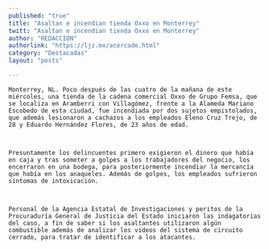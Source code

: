 ```yaml
---
published: "true"
title: "Asaltan e incendian tienda Oxxo en Monterrey"
twitt: "Asaltan e incendian tienda Oxxo en Monterrey"
author: "REDACCION"
authorlink: "https://ljz.mx/acercade.html"
category: "Destacadas"
layout: "posts"

---
```



  
    Monterrey, NL. Poco después de las cuatro de la mañana de este miércoles, una tienda de la cadena comercial Oxxo de Grupo Femsa, que se localiza en Aramberri con Villagómez, frente a la Alameda Mariano Escobedo de esta ciudad, fue incendiada por dos sujetos empistolados, que además lesionaron a cachazos a los empleados Eleno Cruz Trejo, de 28 y Eduardo Hernández Flores, de 23 años de edad.
  
  
  
    Presuntamente los delincuentes primero exigieron el dinero que había en caja y tras someter a golpes a los trabajadores del negocio, los encerraron en una bodega, para posteriormente incendiar la mercancía que había en los anaqueles. Además de golpes, los empleados sufrieron síntomas de intoxicación.
  
  
  
    Personal de la Agencia Estatal de Investigaciones y peritos de la Procuraduría General de Justicia del Estado iniciaron las indagatorias del caso, a fin de saber si los asaltantes utilizaron algún combustible además de analizar los videos del sistema de circuito cerrado, para tratar de identificar a los atacantes.
  

